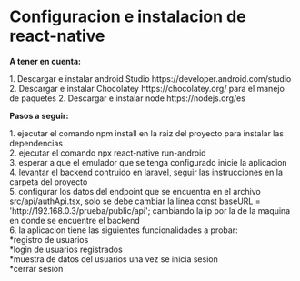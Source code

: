 <h1>Configuracion e instalacion de react-native</h1>

<strong>A tener en cuenta:</strong>
<p>
1. Descargar e instalar android Studio https://developer.android.com/studio
2. Descargar e instalar Chocolatey https://chocolatey.org/ para el manejo de paquetes
2. Descargar e instalar node https://nodejs.org/es
</p>

<strong>Pasos a seguir:</strong>
<p>
1. ejecutar el comando npm install en la raiz del proyecto para instalar las dependencias </br>
2. ejecutar el comando npx react-native run-android </br>
3. esperar a que el emulador que se tenga configurado inicie la aplicacion</br>
4. levantar el backend contruido en laravel, seguir las instrucciones en la carpeta del proyecto</br>
5. configurar los datos del endpoint que se encuentra en el archivo src/api/authApi.tsx, solo se debe cambiar la linea 
const baseURL = 'http://192.168.0.3/prueba/public/api'; cambiando la ip por la de la maquina en donde se encuentre el backend</br>
6. la aplicacion tiene las siguientes funcionalidades a probar:</br>
    *registro de usuarios</br>
    *login de usuarios registrados</br>
    *muestra de datos del usuarios una vez se inicia sesion</br>
    *cerrar sesion
</p>